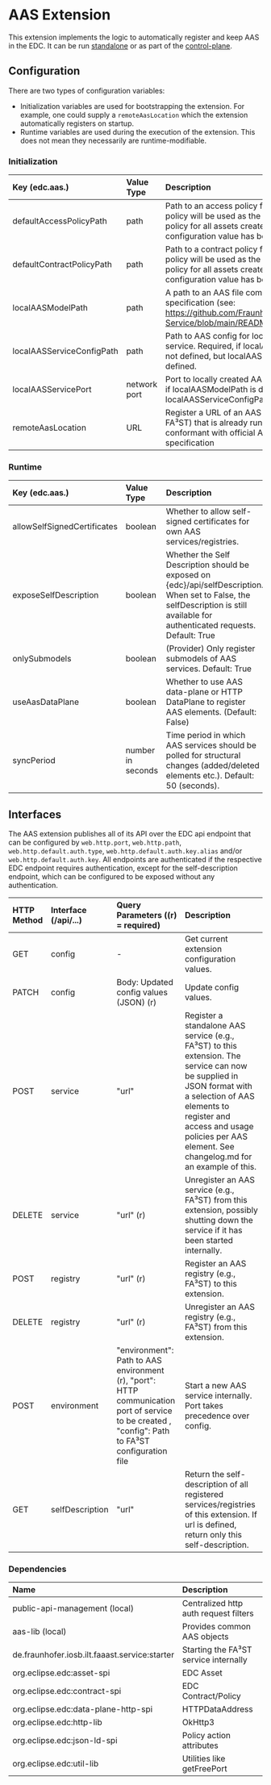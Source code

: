 # AAS Extension

This extension implements the logic to automatically register and keep AAS in the EDC. It can be
run [standalone](../../../launchers/standalone) or as part of the [control-plane](../../../launchers/provider).

## Configuration

There are two types of configuration variables:

- Initialization variables are used for bootstrapping the extension. For example, one could supply a `remoteAasLocation`
  which the extension automatically registers on startup.
- Runtime variables are used during the execution of the extension. This does not mean they necessarily are
  runtime-modifiable.

### Initialization

| Key (edc.aas.)            | Value Type   | Description                                                                                                                                                       |
|:--------------------------|:-------------|:------------------------------------------------------------------------------------------------------------------------------------------------------------------|
| defaultAccessPolicyPath   | path         | Path to an access policy file (JSON). This policy will be used as the default access policy for all assets created after the configuration value has been set.    |
| defaultContractPolicyPath | path         | Path to a contract policy file (JSON). This policy will be used as the default contract policy for all assets created after the configuration value has been set. |
| localAASModelPath         | path         | A path to an AAS file compatible to the specification (see: https://github.com/FraunhoferIOSB/FAAAST-Service/blob/main/README.md)                                 |
| localAASServiceConfigPath | path         | Path to AAS config for locally started AAS service. Required, if localAASServicePort is not defined, but localAASModelPath is defined.                            |
| localAASServicePort       | network port | Port to locally created AAS service. Required, if localAASModelPath is defined and localAASServiceConfigPath is not defined.                                      |
| remoteAasLocation         | URL          | Register a URL of an AAS service (such as FA³ST) that is already running and is conformant with official AAS API specification                                    |

### Runtime

| Key (edc.aas.)              | Value Type        | Description                                                                                                                                                                      |
|:----------------------------|:------------------|:---------------------------------------------------------------------------------------------------------------------------------------------------------------------------------|
| allowSelfSignedCertificates | boolean           | Whether to allow self-signed certificates for own AAS services/registries.                                                                                                       |
| exposeSelfDescription       | boolean           | Whether the Self Description should be exposed on {edc}/api/selfDescription. When set to False, the selfDescription is still available for authenticated requests. Default: True |
| onlySubmodels               | boolean           | (Provider) Only register submodels of AAS services. Default: True                                                                                                                |
| useAasDataPlane             | boolean           | Whether to use AAS data-plane or HTTP DataPlane to register AAS elements. (Default: False)                                                                                       |
| syncPeriod                  | number in seconds | Time period in which AAS services should be polled for structural changes (added/deleted elements etc.). Default: 50 (seconds).                                                  |

## Interfaces

The AAS extension publishes all of its API over the EDC api endpoint that can be configured by `web.http.port`,
`web.http.path`, `web.http.default.auth.type`, `web.http.default.auth.key.alias` and/or `web.http.default.auth.key`. All
endpoints are authenticated if the respective EDC endpoint requires authentication, except for the self-description
endpoint, which can be configured to be exposed without any authentication.

| HTTP Method | Interface (/api/...) | Query Parameters ((r) = required)                                                                                                                 | Description                                                                                                                                                                                                                                            |
|:------------|:---------------------|:--------------------------------------------------------------------------------------------------------------------------------------------------|:-------------------------------------------------------------------------------------------------------------------------------------------------------------------------------------------------------------------------------------------------------|
| GET         | config               | -                                                                                                                                                 | Get current extension configuration values.                                                                                                                                                                                                            |
| PATCH       | config               | Body: Updated config values (JSON) (r)                                                                                                            | Update config values.                                                                                                                                                                                                                                  |
| POST        | service              | "url"                                                                                                                                             | Register a standalone AAS service (e.g., FA³ST) to this extension. The service can now be supplied in JSON format with a selection of AAS elements to register and access and usage policies per AAS element. See changelog.md for an example of this. |
| DELETE      | service              | "url" (r)                                                                                                                                         | Unregister an AAS service (e.g., FA³ST) from this extension, possibly shutting down the service if it has been started internally.                                                                                                                     |
| POST        | registry             | "url" (r)                                                                                                                                         | Register an AAS registry (e.g., FA³ST) to this extension.                                                                                                                                                                                              |
| DELETE      | registry             | "url" (r)                                                                                                                                         | Unregister an AAS registry (e.g., FA³ST) from this extension.                                                                                                                                                                                          |
| POST        | environment          | "environment": Path to AAS environment (r), "port": HTTP communication port of service to be created , "config": Path to FA³ST configuration file | Start a new AAS service internally. Port takes precedence over config.                                                                                                                                                                                 |
| GET         | selfDescription      | "url"                                                                                                                                             | Return the self-description of all registered services/registries of this extension. If url is defined, return only this self-description.                                                                                                             |

### Dependencies

| Name                                          | Description                           |
|:----------------------------------------------|:--------------------------------------|
| public-api-management (local)                 | Centralized http auth request filters |
| aas-lib (local)                               | Provides common AAS objects           |
| de.fraunhofer.iosb.ilt.faaast.service:starter | Starting the FA³ST service internally |
| org.eclipse.edc:asset-spi                     | EDC Asset                             |
| org.eclipse.edc:contract-spi                  | EDC Contract/Policy                   |
| org.eclipse.edc:data-plane-http-spi           | HTTPDataAddress                       |
| org.eclipse.edc:http-lib                      | OkHttp3                               |
| org.eclipse.edc:json-ld-spi                   | Policy action attributes              |
| org.eclipse.edc:util-lib                      | Utilities like getFreePort            |
